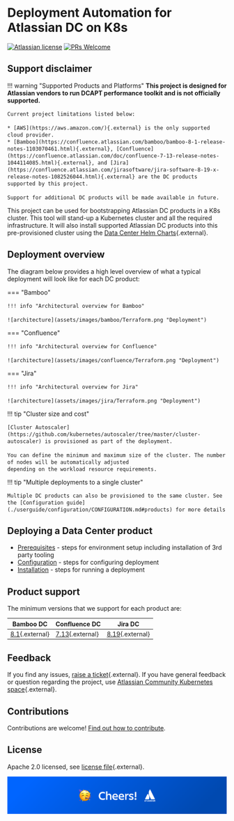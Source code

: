 # Deployment Automation for Atlassian DC on K8s

[![Atlassian license](https://img.shields.io/badge/license-Apache%202.0-blue.svg?style=flat-square)](https://github.com/atlassian-labs/data-center-terraform/blob/main/LICENSE) 
[![PRs Welcome](https://img.shields.io/badge/PRs-welcome-brightgreen.svg?style=flat-square)](https://github.com/atlassian-labs/data-center-terraform/blob/main/CONTRIBUTING.md)

## Support disclaimer

!!! warning "Supported Products and Platforms"
    **This project is designed for Atlassian vendors to run DCAPT performance toolkit and is not officially supported.**

    Current project limitations listed below:

    * [AWS](https://aws.amazon.com/){.external} is the only supported cloud provider.
    * [Bamboo](https://confluence.atlassian.com/bamboo/bamboo-8-1-release-notes-1103070461.html){.external}, [Confluence](https://confluence.atlassian.com/doc/confluence-7-13-release-notes-1044114085.html){.external}, and [Jira](https://confluence.atlassian.com/jirasoftware/jira-software-8-19-x-release-notes-1082526044.html){.external} are the DC products supported by this project.

    Support for additional DC products will be made available in future.
    
This project can be used for bootstrapping Atlassian DC products in a K8s cluster. This tool will stand-up a Kubernetes cluster and all the required infrastructure. It will also install supported Atlassian DC products into this pre-provisioned cluster using the [Data Center Helm Charts](https://atlassian.github.io/data-center-helm-charts/#additional-content){.external}.

## Deployment overview

The diagram below provides a high level overview of what a typical deployment will look like for each DC product:

=== "Bamboo"

    !!! info "Architectural overview for Bamboo"

    ![architecture](assets/images/bamboo/Terraform.png "Deployment")

=== "Confluence"

    !!! info "Architectural overview for Confluence"

    ![architecture](assets/images/confluence/Terraform.png "Deployment")

=== "Jira"

    !!! info "Architectural overview for Jira"

    ![architecture](assets/images/jira/Terraform.png "Deployment")

!!! tip "Cluster size and cost"

    [Cluster Autoscaler](https://github.com/kubernetes/autoscaler/tree/master/cluster-autoscaler) is provisioned as part of the deployment.

    You can define the minimum and maximum size of the cluster. The number of nodes will be automatically adjusted 
    depending on the workload resource requirements.

!!! tip "Multiple deployments to a single cluster"

    Multiple DC products can also be provisioned to the same cluster. See the [Configuration guide](./userguide/configuration/CONFIGURATION.md#products) for more details

## Deploying a Data Center product

* [Prerequisites](userguide/PREREQUISITES.md) - steps for environment setup including installation of 3rd party tooling
* [Configuration](userguide/configuration/CONFIGURATION.md) - steps for configuring deployment
* [Installation](userguide/INSTALLATION.md) - steps for running a deployment

## Product support

The minimum versions that we support for each product are:

|  Bamboo DC                                                                                         | Confluence DC                                                                                          | Jira DC                                                                                                                  |
|----------------------------------------------------------------------------------------------------|--------------------------------------------------------------------------------------------------------|--------------------------------------------------------------------------------------------------------------------------|
| [8.1](https://confluence.atlassian.com/bamboo/bamboo-8-1-release-notes-1103070461.html){.external} | [7.13](https://confluence.atlassian.com/doc/confluence-7-13-release-notes-1044114085.html){.external}  | [8.19](https://confluence.atlassian.com/jirasoftware/jira-software-8-19-x-release-notes-1082526044.html){.external}      |  

## Feedback

If you find any issues, [raise a ticket](https://github.com/atlassian-labs/data-center-terraform/issues){.external}. If you have general feedback or question regarding the project, use [Atlassian Community Kubernetes space](https://community.atlassian.com/t5/Atlassian-Data-Center-on/gh-p/DC_Kubernetes){.external}.

## Contributions

Contributions are welcome! [Find out how to contribute](https://github.com/atlassian-labs/data-center-terraform/blob/main/CONTRIBUTING.md). 

## License

Apache 2.0 licensed, see [license file](https://github.com/atlassian-labs/data-center-terraform/blob/main/LICENSE){.external}.


[![With ❤️ from Atlassian](https://raw.githubusercontent.com/atlassian-internal/oss-assets/master/banner-cheers-light.png)](https://www.atlassian.com)
